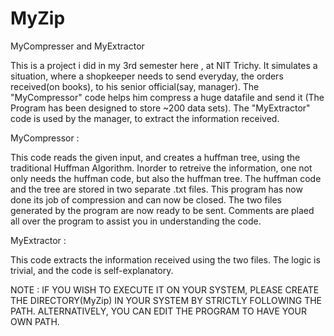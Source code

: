 MyZip
=====

MyCompresser and MyExtractor

This is a project i did in my 3rd semester here , at NIT Trichy.
It simulates a situation, where a shopkeeper needs to send everyday, the orders received(on books), to his senior official(say, manager).
The "MyCompressor" code helps him compress a huge datafile and send it (The Program has been designed to store ~200 data sets).
The "MyExtractor" code is used by the manager, to extract the information received.



MyCompressor : 

This code reads the given input, and creates a huffman tree, using the traditional Huffman Algorithm.
Inorder to retreive the information, one not only needs the huffman code, but also the huffman tree.
The huffman code and the tree are stored in two separate .txt files.
This program has now done its job of compression and can now be closed.
The two files generated by the program are now ready to be sent.
Comments are plaed all over the program to assist you in understanding the code.


MyExtractor :

This code extracts the information received using the two files.
The logic is trivial, and the code is self-explanatory.



NOTE : IF YOU WISH TO EXECUTE IT ON YOUR SYSTEM, PLEASE CREATE THE DIRECTORY(MyZip) IN YOUR SYSTEM BY STRICTLY FOLLOWING              THE PATH.
ALTERNATIVELY, YOU CAN EDIT THE PROGRAM TO HAVE YOUR OWN PATH. 
